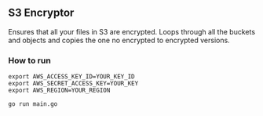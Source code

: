 ## S3 Encryptor

Ensures that all your files in S3 are encrypted. Loops through all the buckets and objects and copies the one no encrypted to encrypted versions.

### How to run

```
export AWS_ACCESS_KEY_ID=YOUR_KEY_ID
export AWS_SECRET_ACCESS_KEY=YOUR_KEY
export AWS_REGION=YOUR_REGION

go run main.go
```